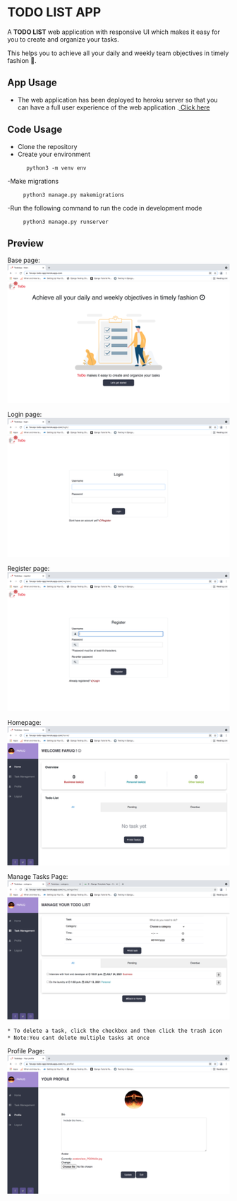# TODO LIST APP

A <strong>TODO LIST</strong> web application with responsive UI which makes it easy for you to create and organize your tasks. 

This helps you to achieve all your daily and weekly team objectives in timely fashion :slightly_smiling_face:.

## App Usage
- The web application has been deployed to heroku server so that you can have a full user experience of the web application .<a href="https://faruqs-todo-app.herokuapp.com/"> Click here </a>

## Code Usage
- Clone the repository
- Create your environment 
 ```shell
       python3 -m venv env
 ```
 -Make migrations
  ```shell
       python3 manage.py makemigrations
 ```
  -Run the following command to run the code in development mode
  ```shell
       python3 manage.py runserver
 ```
       
## Preview

Base page: <img src="./static/Readme/Base_page.png"> 

Login page: <img src="./static/Readme/Login.png"> 

Register page: <img src="./static/Readme/Register.png"> 

Homepage: <img src="./static/Readme/Homepage.png"> 

Manage Tasks Page:  <img src="./static/Readme/Manage_Tasks.png"> 
 ```shell
 * To delete a task, click the checkbox and then click the trash icon
 * Note:You cant delete multiple tasks at once 
 ```

Profile Page: <img src="./static/Readme/Profile.png"> 

